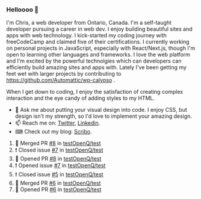 ### Helloooo 👋

I'm Chris, a web developer from Ontario, Canada. I'm a self-taught developer pursuing a career in web dev. I enjoy building beautiful sites and apps with web technology.
I kick-started my coding journey with freeCodeCamp and claimed five of their certifications.  I currently working on personal projects in JavaScript, especially with React/Next.js, though I'm open to learning other languages and frameworks. I love the web platform and I'm excited by the powerful technolgies which can developers can efficiently build amazing sites and apps with. Lately I've been getting my feet wet with larger projects by contributing to https://github.com/Automattic/wp-calypso .

When I get down to coding, I enjoy the satisfaction of creating complex interaction and the eye candy of adding styles to my HTML. 

- 💬 Ask me about putting your visual design into code. I enjoy CSS, but design isn't my strength, so I'd love to implement your amazing design.
- 📫 Reach me on: [Twitter](https://twitter.com/Christo28120856), [Linkedin](https://www.linkedin.com/in/christopher-stevers-07b9a5204/).
- ⌨ Check out my blog: [Scribo](https://christopherstevers.cf).
<!--
**Christopher-Stevers/Christopher-Stevers** is a ✨ _special_ ✨ repository because its `README.md` (this file) appears on your GitHub profile.

Here are some ideas to get you started:

- 🔭 I’m currently working on ...
- 🌱 I’m currently learning ...
- 👯 I’m looking to collaborate on ...
- 🤔 I’m looking for help with ...
- 😄 Pronouns: ...
- ⚡ Fun fact: ...
-->

<!--START_SECTION:activity-->
1. 🎉 Merged PR [#8](https://github.com/testOpenQ/test/pull/8) in [testOpenQ/test](https://github.com/testOpenQ/test)
2. ❗️ Closed issue [#7](https://github.com/testOpenQ/test/issues/7) in [testOpenQ/test](https://github.com/testOpenQ/test)
3. 💪 Opened PR [#8](https://github.com/testOpenQ/test/pull/8) in [testOpenQ/test](https://github.com/testOpenQ/test)
4. ❗️ Opened issue [#7](https://github.com/testOpenQ/test/issues/7) in [testOpenQ/test](https://github.com/testOpenQ/test)
5. ❗️ Closed issue [#5](https://github.com/testOpenQ/test/issues/5) in [testOpenQ/test](https://github.com/testOpenQ/test)
6. 🎉 Merged PR [#6](https://github.com/testOpenQ/test/pull/6) in [testOpenQ/test](https://github.com/testOpenQ/test)
7. 💪 Opened PR [#6](https://github.com/testOpenQ/test/pull/6) in [testOpenQ/test](https://github.com/testOpenQ/test)
<!--END_SECTION:activity-->
